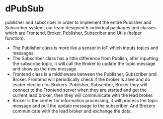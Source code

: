# dPubSub
publisher and subscriber
In order to implement the entire Publisher and Subscriber system, our team designed 5 individual packages and classes which are Frontend, 
Broker, Publisher, Subscriber and Utils (helper function). 
- The Publisher class is more like a sensor in IoT which inputs topics and messages. 
- The Subscriber class has a little difference from Publish, after inputting the subscribe topic, it will call the Broker to update the topic message and show up the new message. 
- Frontend class is a middleware between the Publisher, Subscriber and Broker. 
Frontend will periodically check if the broker is alive and do leader election for Brokers. 
Publisher, Subscriber, Broker they will connect to the Frontend server when they are started and get the current lead broker, then they will communicate with the lead broker. 
- Broker is the center for information processing, it will process the topic message and pull the update message to the subscriber. And Brokers communicate with the lead broker and exchange the data.

